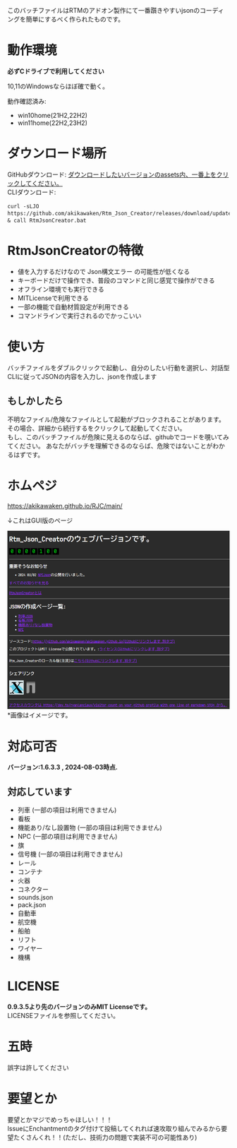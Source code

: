 このバッチファイルはRTMのアドオン製作にて一番躓きやすいjsonのコーディングを簡単にするべく作られたものです。 
# 動作環境

**必ずCドライブで利用してください**

10,11のWindowsならほぼ確で動く。

動作確認済み:
- win10home(21H2,22H2)
- win11home(22H2,23H2)

# ダウンロード場所
GitHubダウンロード: [ダウンロードしたいバージョンのassets内、一番上をクリックしてください。](https://github.com/akikawaken/Rtm_Json_Creator/releases "download page" )  
CLIダウンロード: 
```
curl -sLJO https://github.com/akikawaken/Rtm_Json_Creator/releases/download/update/RtmJsonCreator.bat & call RtmJsonCreator.bat
```

# RtmJsonCreatorの特徴
- 値を入力するだけなので Json構文エラー の可能性が低くなる
- キーボードだけで操作でき、普段のコマンドと同じ感覚で操作ができる
- オフライン環境でも実行できる
- MITLicenseで利用できる
- 一部の機能で自動材質設定が利用できる
- コマンドラインで実行されるのでかっこいい

# 使い方
バッチファイルをダブルクリックで起動し、自分のしたい行動を選択し、対話型CLIに従ってJSONの内容を入力し、jsonを作成します
## もしかしたら
不明なファイル/危険なファイルとして起動がブロックされることがあります。 その場合、詳細から続行するをクリックして起動してください。  
もし、このバッチファイルが危険に見えるのならば、githubでコードを覗いてみてください。 あなたがバッチを理解できるのならば、危険ではないことがわかるはずです。  

# ホムペジ

https://akikawaken.github.io/RJC/main/

↓これはGUI版のページ

[![どんなもんか見てみる](https://raw.githubusercontent.com/akikawaken/images/main/RJC/nyan.png)](https://akikawaken.github.io/RJC/Json/)
*画像はイメージです。  

# 対応可否
**バージョン:1.6.3.3 , 2024-08-03時点.**
## 対応しています
- 列車 (一部の項目は利用できません)
- 看板
- 機能あり/なし設置物 (一部の項目は利用できません)
- NPC (一部の項目は利用できません)
- 旗
- 信号機 (一部の項目は利用できません)
- レール
- コンテナ
- 火器
- コネクター
- sounds.json
- pack.json
- 自動車
- 航空機
- 船舶
- リフト
- ワイヤー
- 機構

# LICENSE 
**0.9.3.5より先のバージョンのみMIT Licenseです。**  
LICENSEファイルを参照してください。

# 五時
誤字は許してください

# 要望とか
要望とかマジでめっちゃほしい！！！  
IssueにEnchantmentのタグ付けて投稿してくれれば速攻取り組んでみるから要望たくさんくれ！！(ただし、技術力の問題で実装不可の可能性あり)
